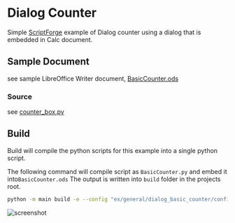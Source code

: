 # Dialog Counter

Simple [ScriptForge] example of Dialog counter using a dialog that is embedded in Calc document.

## Sample Document

see sample LibreOffice Writer document, [BasicCounter.ods](BasicCounter.ods)

### Source

see [counter_box.py](./counter_box.py)


## Build

Build will compile the python scripts for this example into a single python script.

The following command will compile script as `BasicCounter.py` and embed it into`BasicCounter.ods`
The output is written into `build` folder in the projects root.

```sh
python -m main build -e --config "ex/general/dialog_basic_counter/config.json" --embed-src "ex/general/dialog_basic_counter/BasicCounter.ods"
```

![screenshot](https://user-images.githubusercontent.com/4193389/179670709-978fd704-db5e-4225-ae65-92bba0e88ac8.png)


[ScriptForge]: https://gitlab.com/LibreOfficiant/scriptforge
